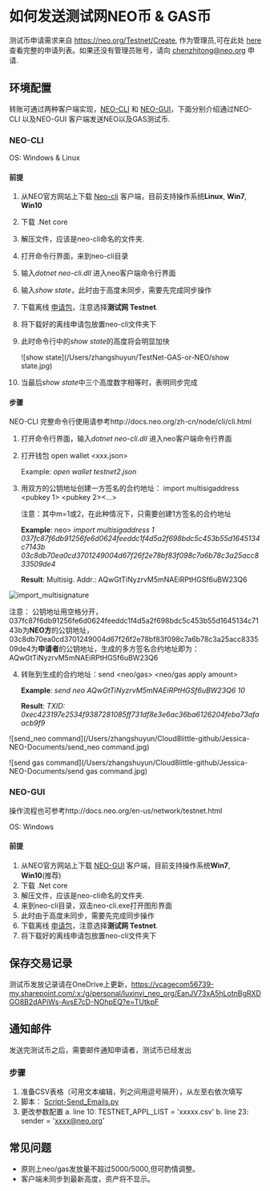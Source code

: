 # 如何发送测试网NEO币 & GAS币

测试币申请需求来自 https://neo.org/Testnet/Create, 作为管理员,可在此处 [here](https://neo.org/testnet/list)查看完整的申请列表。如果还没有管理员账号，请向 chenzhitong@neo.org 申请.

## 环境配置

转账可通过两种客户端实现，[NEO-CLI](#NEO-CLI) 和 [NEO-GUI](#NEO-GUI)，下面分别介绍通过NEO-CLI 以及NEO-GUI 客户端发送NEO以及GAS测试币.

### NEO-CLI

OS: Windows & Linux
#### 前提
1. 从NEO官方网站上下载 [Neo-cli](https://github.com/neo-project/neo-cli/releases) 客户端，目前支持操作系统**Linux**, **Win7**, **Win10** 

2. 下载 .Net core

3. 解压文件，应该是neo-cli命名的文件夹.

4. 打开命令行界面，来到neo-cli目录

5. 输入*dotnet neo-cli.dll* 进入neo客户端命令行界面

6. 输入*show state*，此时由于高度未同步，需要先完成同步操作

7. 下载离线 [申请包](http://sync.ngd.network/)，注意选择**测试网 Testnet**.

8. 将下载好的离线申请包放置neo-cli文件夹下

9. 此时命令行中的*show state*的高度将会明显加快

   ![show state](/Users/zhangshuyun/TestNet-GAS-or-NEO/show state.jpg)

10. 当最后*show state*中三个高度数字相等时，表明同步完成

#### 步骤
NEO-CLI 完整命令行使用请参考http://docs.neo.org/zh-cn/node/cli/cli.html

1. 打开命令行界面，输入*dotnet neo-cli.dll* 进入neo客户端命令行界面

2. 打开钱包 open wallet <xxx.json>

   Example: *open wallet testnet2.json*

3. 用双方的公钥地址创建一方签名的合约地址： import multisigaddress <m> <pubkey 1> <pubkey 2><...> <pubkey m>   

   注意：其中m=1或2，在此种情况下，只需要创建1方签名的合约地址

   **Example**: neo> *import multisigaddress 1 037fc87f6db91256fe6d0624feeddc1f4d5a2f698bdc5c453b55d1645134c7143b  03c8db70ea0cd3701249004d67f26f2e78bf83f098c7a6b78c3a25acc833509de4*

   **Result**:  Multisig. Addr.: AQwGtTiNyzrvM5mNAEiRPtHGSf6uBW23Q6

![import_multisignature](/Users/zhangshuyun/Cloud8little-github/Jessica-NEO-Documents/import_multisignature.jpg)

   注意： 公钥地址用空格分开，037fc87f6db91256fe6d0624feeddc1f4d5a2f698bdc5c453b55d1645134c7143b为**NEO方**的公钥地址，03c8db70ea0cd3701249004d67f26f2e78bf83f098c7a6b78c3a25acc833509de4为**申请者**的公钥地址，生成的多方签名合约地址即为： AQwGtTiNyzrvM5mNAEiRPtHGSf6uBW23Q6

4. 转账到生成的合约地址：send <neo/gas> <multisig address> <neo/gas apply amount>

   **Example**: *send neo AQwGtTiNyzrvM5mNAEiRPtHGSf6uBW23Q6 10*

   **Result**: *TXID: 0xec423197e2534f9387281085ff731df8e3e6ac36ba6126204feba73afaacb9f9*

![send_neo command](/Users/zhangshuyun/Cloud8little-github/Jessica-NEO-Documents/send_neo command.jpg)

![send gas command](/Users/zhangshuyun/Cloud8little-github/Jessica-NEO-Documents/send gas command.jpg)

### NEO-GUI

操作流程也可参考http://docs.neo.org/en-us/network/testnet.html

OS: Windows

#### 前提

1. 从NEO官方网站上下载 [NEO-GUI](https://github.com/neo-project/neo-gui/releases) 客户端，目前支持操作系统**Win7**, **Win10**(推荐)
2. 下载 .Net core
3. 解压文件，应该是neo-cli命名的文件夹.
4. 来到neo-cli目录，双击neo-cli.exe打开图形界面
5. 此时由于高度未同步，需要先完成同步操作
6. 下载离线 [申请包](http://sync.ngd.network/)，注意选择**测试网 Testnet**.
7. 将下载好的离线申请包放置neo-cli文件夹下

## 保存交易记录

测试币发放记录请在OneDrive上更新，https://vcagecom56739-my.sharepoint.com/:x:/g/personal/luxinyi_neo_org/EanJV73xA5hLotnBgRXDGO8B2dAPiWs-AvsE7cD-NOhpEQ?e=TUtkpF

## 通知邮件

发送完测试币之后，需要邮件通知申请者，测试币已经发出

### 步骤

1. 准备CSV表格（可用文本编辑，列之间用逗号隔开），从左至右依次填写
2. 脚本： [Script-Send_Emails.py](Script-Send_Emails.py)
3. 更改参数配置
	a. line 10:  TESTNET_APPL_LIST = 'xxxxx.csv' 
	b. line 23:  sender = 'xxxx@neo.org'

## 常见问题

- 原则上neo/gas发放量不超过5000/5000,但可酌情调整。
- 客户端未同步到最新高度，资产将不显示。







